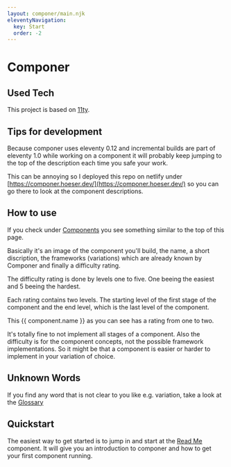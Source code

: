 ```yaml
---
layout: componer/main.njk
eleventyNavigation:
  key: Start
  order: -2
---
```


# Componer

## Used Tech

This project is based on [11ty](https://11ty.dev).

## Tips for development

Because componer uses eleventy 0.12 and incremental builds are part of eleventy 1.0 while working on a component it will probably keep jumping to the top of the description each time you safe your work.

This can be annoying so I deployed this repo on netlify under [https://componer.hoeser.dev/](https://componer.hoeser.dev/) so you can go there to look at the component descriptions.

## How to use

If you check under [Components](/components) you see something similar to the top of this page.

Basically it's an image of the component you'll build, the name, a short discription, the frameworks (variations) which are already known by Componer and finally a difficulty rating.

The difficulty rating is done by levels one to five. One beeing the easiest and 5 beeing the hardest.

Each rating contains two levels. The starting level of the first stage of the component and the end level, which is the last level of the component.

This {{ component.name }} as you can see has a rating from one to two.

It's totally fine to not implement all stages of a component. Also the difficulty is for the component concepts, not the possible framework implementations. So it might be that a component is easier or harder to implement in your variation of choice.

## Unknown Words

If you find any word that is not clear to you like e.g. variation, take a look at the [Glossary](/glossary)

## Quickstart

The easiest way to get started is to jump in and start at the [Read Me](/components/01_readme) component.
It will give you an introduction to componer and how to get your first component running.
